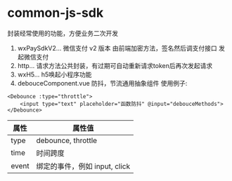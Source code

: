 # common-js-sdk
封装经常使用的功能，方便业务二次开发
1.  wxPaySdkV2... 微信支付 v2 版本  由前端加密方法，签名然后调支付接口 发起微信支付
2.  http... 请求方法公共封装，有过期可自动重新请求token后再次发起请求
3.  wxH5...  h5唤起小程序功能
4.  debouceComponent.vue  防抖，节流通用抽象组件
使用例子: 
```
<Debounce :type="throttle">
    <input type="text" placeholder="函数防抖" @input="debouceMethods">
</Debounce>
```

| 属性 | 属性值 |
|  ----  | ----  |
| type | debounce, throttle |
|time|时间跨度|
|event|绑定的事件，例如 input, click|
